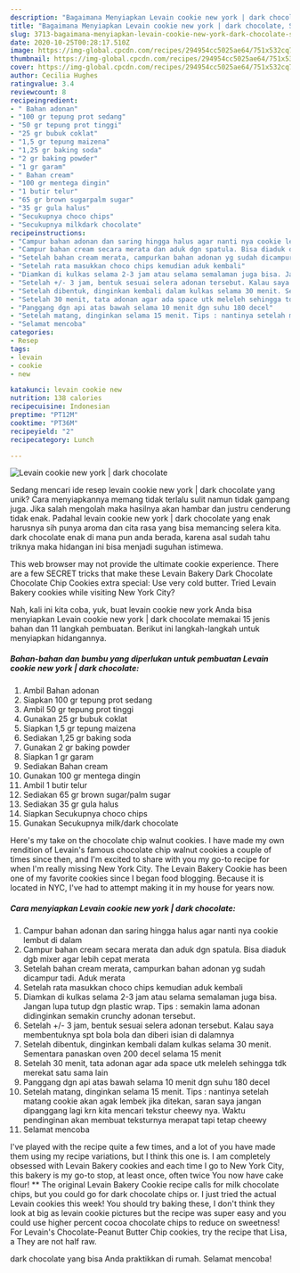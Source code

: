```yaml
---
description: "Bagaimana Menyiapkan Levain cookie new york | dark chocolate, Sempurna"
title: "Bagaimana Menyiapkan Levain cookie new york | dark chocolate, Sempurna"
slug: 3713-bagaimana-menyiapkan-levain-cookie-new-york-dark-chocolate-sempurna
date: 2020-10-25T00:28:17.510Z
image: https://img-global.cpcdn.com/recipes/294954cc5025ae64/751x532cq70/levain-cookie-new-york-dark-chocolate-foto-resep-utama.jpg
thumbnail: https://img-global.cpcdn.com/recipes/294954cc5025ae64/751x532cq70/levain-cookie-new-york-dark-chocolate-foto-resep-utama.jpg
cover: https://img-global.cpcdn.com/recipes/294954cc5025ae64/751x532cq70/levain-cookie-new-york-dark-chocolate-foto-resep-utama.jpg
author: Cecilia Hughes
ratingvalue: 3.4
reviewcount: 8
recipeingredient:
- " Bahan adonan"
- "100 gr tepung prot sedang"
- "50 gr tepung prot tinggi"
- "25 gr bubuk coklat"
- "1,5 gr tepung maizena"
- "1,25 gr baking soda"
- "2 gr baking powder"
- "1 gr garam"
- " Bahan cream"
- "100 gr mentega dingin"
- "1 butir telur"
- "65 gr brown sugarpalm sugar"
- "35 gr gula halus"
- "Secukupnya choco chips"
- "Secukupnya milkdark chocolate"
recipeinstructions:
- "Campur bahan adonan dan saring hingga halus agar nanti nya cookie lembut di dalam"
- "Campur bahan cream secara merata dan aduk dgn spatula. Bisa diaduk dgb mixer agar lebih cepat merata"
- "Setelah bahan cream merata, campurkan bahan adonan yg sudah dicampur tadi. Aduk merata"
- "Setelah rata masukkan choco chips kemudian aduk kembali"
- "Diamkan di kulkas selama 2-3 jam atau selama semalaman juga bisa. Jangan lupa tutup dgn plastic wrap. Tips : semakin lama adonan didinginkan semakin crunchy adonan tersebut."
- "Setelah +/- 3 jam, bentuk sesuai selera adonan tersebut. Kalau saya membentuknya spt bola bola dan diberi isian di dalamnya"
- "Setelah dibentuk, dinginkan kembali dalam kulkas selama 30 menit. Sementara panaskan oven 200 decel selama 15 menit"
- "Setelah 30 menit, tata adonan agar ada space utk meleleh sehingga tdk merekat satu sama lain"
- "Panggang dgn api atas bawah selama 10 menit dgn suhu 180 decel"
- "Setelah matang, dinginkan selama 15 menit. Tips : nantinya setelah matang cookie akan agak lembek jika ditekan, saran saya jangan dipanggang lagi krn kita mencari tekstur cheewy nya. Waktu pendinginan akan membuat teksturnya merapat tapi tetap cheewy"
- "Selamat mencoba"
categories:
- Resep
tags:
- levain
- cookie
- new

katakunci: levain cookie new 
nutrition: 138 calories
recipecuisine: Indonesian
preptime: "PT12M"
cooktime: "PT36M"
recipeyield: "2"
recipecategory: Lunch

---
```



![Levain cookie new york | dark chocolate](https://img-global.cpcdn.com/recipes/294954cc5025ae64/751x532cq70/levain-cookie-new-york-dark-chocolate-foto-resep-utama.jpg)

Sedang mencari ide resep levain cookie new york | dark chocolate yang unik? Cara menyiapkannya memang tidak terlalu sulit namun tidak gampang juga. Jika salah mengolah maka hasilnya akan hambar dan justru cenderung tidak enak. Padahal levain cookie new york | dark chocolate yang enak harusnya sih punya aroma dan cita rasa yang bisa memancing selera kita.
 dark chocolate enak di mana pun anda berada, karena asal sudah tahu triknya maka hidangan ini bisa menjadi suguhan istimewa.

This web browser may not provide the ultimate cookie experience. There are a few SECRET tricks that make these Levain Bakery Dark Chocolate Chocolate Chip Cookies extra special: Use very cold butter. Tried Levain Bakery cookies while visiting New York City?


Nah, kali ini kita coba, yuk, buat levain cookie new york  Anda bisa menyiapkan Levain cookie new york | dark chocolate memakai 15 jenis bahan dan 11 langkah pembuatan. Berikut ini langkah-langkah untuk menyiapkan hidangannya.

<!--inarticleads1-->

##### Bahan-bahan dan bumbu yang diperlukan untuk pembuatan Levain cookie new york | dark chocolate:

1. Ambil  Bahan adonan
1. Siapkan 100 gr tepung prot sedang
1. Ambil 50 gr tepung prot tinggi
1. Gunakan 25 gr bubuk coklat
1. Siapkan 1,5 gr tepung maizena
1. Sediakan 1,25 gr baking soda
1. Gunakan 2 gr baking powder
1. Siapkan 1 gr garam
1. Sediakan  Bahan cream
1. Gunakan 100 gr mentega dingin
1. Ambil 1 butir telur
1. Sediakan 65 gr brown sugar/palm sugar
1. Sediakan 35 gr gula halus
1. Siapkan Secukupnya choco chips
1. Gunakan Secukupnya milk/dark chocolate


Here&#39;s my take on the chocolate chip walnut cookies. I have made my own rendition of Levain&#39;s famous chocolate chip walnut cookies a couple of times since then, and I&#39;m excited to share with you my go-to recipe for when I&#39;m really missing New York City. The Levain Bakery Cookie has been one of my favorite cookies since I began food blogging. Because it is located in NYC, I&#39;ve had to attempt making it in my house for years now. 

<!--inarticleads2-->

##### Cara menyiapkan Levain cookie new york | dark chocolate:

1. Campur bahan adonan dan saring hingga halus agar nanti nya cookie lembut di dalam
1. Campur bahan cream secara merata dan aduk dgn spatula. Bisa diaduk dgb mixer agar lebih cepat merata
1. Setelah bahan cream merata, campurkan bahan adonan yg sudah dicampur tadi. Aduk merata
1. Setelah rata masukkan choco chips kemudian aduk kembali
1. Diamkan di kulkas selama 2-3 jam atau selama semalaman juga bisa. Jangan lupa tutup dgn plastic wrap. Tips : semakin lama adonan didinginkan semakin crunchy adonan tersebut.
1. Setelah +/- 3 jam, bentuk sesuai selera adonan tersebut. Kalau saya membentuknya spt bola bola dan diberi isian di dalamnya
1. Setelah dibentuk, dinginkan kembali dalam kulkas selama 30 menit. Sementara panaskan oven 200 decel selama 15 menit
1. Setelah 30 menit, tata adonan agar ada space utk meleleh sehingga tdk merekat satu sama lain
1. Panggang dgn api atas bawah selama 10 menit dgn suhu 180 decel
1. Setelah matang, dinginkan selama 15 menit. Tips : nantinya setelah matang cookie akan agak lembek jika ditekan, saran saya jangan dipanggang lagi krn kita mencari tekstur cheewy nya. Waktu pendinginan akan membuat teksturnya merapat tapi tetap cheewy
1. Selamat mencoba


I&#39;ve played with the recipe quite a few times, and a lot of you have made them using my recipe variations, but I think this one is. I am completely obsessed with Levain Bakery cookies and each time I go to New York City, this bakery is my go-to stop, at least once, often twice You now have cake flour! ** The original Levain Bakery Cookie recipe calls for milk chocolate chips, but you could go for dark chocolate chips or. I just tried the actual Levain cookies this week! You should try baking these, I don&#39;t think they look at big as levain cookie pictures but the recipe was super easy and you could use higher percent cocoa chocolate chips to reduce on sweetness! For Levain&#39;s Chocolate-Peanut Butter Chip cookies, try the recipe that Lisa, a They are not half raw. 

 dark chocolate yang bisa Anda praktikkan di rumah. Selamat mencoba!
